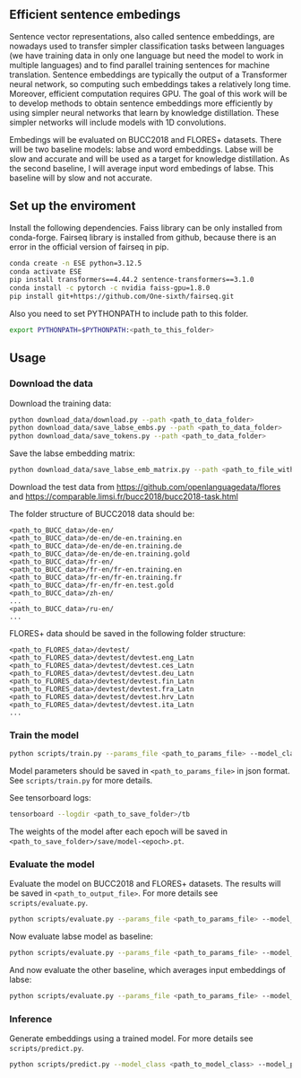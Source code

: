 ## Efficient sentence embedings
Sentence vector representations, also called sentence embeddings, are nowadays used to transfer simpler classification tasks between languages (we have training data in only one language but need the model to work in multiple languages) and to find parallel training sentences for machine translation. Sentence embeddings are typically the output of a Transformer neural network, so computing such embeddings takes a relatively long time. Moreover, efficient computation requires GPU. The goal of this work will be to develop methods to obtain sentence embeddings more efficiently by using simpler neural networks that learn by knowledge distillation. These simpler networks will include models with 1D convolutions.

Embedings will be evaluated on BUCC2018 and FLORES+ datasets. There will be two baseline models: labse and word embeddings. Labse will be slow and accurate and will be used as a target for knowledge distillation. As the second baseline, I will average input word embedings of labse. This baseline will by slow and not accurate.

## Set up the enviroment
Install the following dependencies. Faiss library can be only installed from conda-forge. Fairseq library is installed from github, because there is an error in the official version of fairseq in pip.
```bash
conda create -n ESE python=3.12.5
conda activate ESE
pip install transformers==4.44.2 sentence-transformers==3.1.0
conda install -c pytorch -c nvidia faiss-gpu=1.8.0
pip install git+https://github.com/One-sixth/fairseq.git
```
Also you need to set PYTHONPATH to include path to this folder.
```bash
export PYTHONPATH=$PYTHONPATH:<path_to_this_folder>
```

## Usage

### Download the data

Download the training data:
```bash
python download_data/download.py --path <path_to_data_folder>
python download_data/save_labse_embs.py --path <path_to_data_folder>
python download_data/save_tokens.py --path <path_to_data_folder>
```

Save the labse embedding matrix:
```bash
python download_data/save_labse_emb_matrix.py --path <path_to_file_with_labse_emb_matrix>
```

Download the test data from https://github.com/openlanguagedata/flores and https://comparable.limsi.fr/bucc2018/bucc2018-task.html

The folder structure of BUCC2018 data should be:
```
<path_to_BUCC_data>/de-en/
<path_to_BUCC_data>/de-en/de-en.training.en
<path_to_BUCC_data>/de-en/de-en.training.de
<path_to_BUCC_data>/de-en/de-en.training.gold
<path_to_BUCC_data>/fr-en/
<path_to_BUCC_data>/fr-en/fr-en.training.en
<path_to_BUCC_data>/fr-en/fr-en.training.fr
<path_to_BUCC_data>/fr-en/fr-en.test.gold
<path_to_BUCC_data>/zh-en/
...
<path_to_BUCC_data>/ru-en/
...
```
FLORES+ data should be saved in the following folder structure:
```
<path_to_FLORES_data>/devtest/
<path_to_FLORES_data>/devtest/devtest.eng_Latn
<path_to_FLORES_data>/devtest/devtest.ces_Latn
<path_to_FLORES_data>/devtest/devtest.deu_Latn
<path_to_FLORES_data>/devtest/devtest.fin_Latn
<path_to_FLORES_data>/devtest/devtest.fra_Latn
<path_to_FLORES_data>/devtest/devtest.hrv_Latn
<path_to_FLORES_data>/devtest/devtest.ita_Latn
...
```

### Train the model

```bash
python scripts/train.py --params_file <path_to_params_file> --model_class architectures.light_convolution.LightConvModel
```
Model parameters should be saved in `<path_to_params_file>` in json format. See `scripts/train.py` for more details.

See tensorboard logs:
```bash
tensorboard --logdir <path_to_save_folder>/tb
```
The weights of the model after each epoch will be saved in `<path_to_save_folder>/save/model-<epoch>.pt`.

### Evaluate the model
Evaluate the model on BUCC2018 and FLORES+ datasets. The results will be saved in `<path_to_output_file>`. For more details see `scripts/evaluate.py`.
```bash
python scripts/evaluate.py --params_file <path_to_params_file> --model_class architectures.light_convolution.LightConvModel --model_path <path_to_model_folder> --output_file <path_to_output_file>
```
Now evaluate labse model as baseline:
```bash
python scripts/evaluate.py --params_file <path_to_params_file> --model_class architectures.baseline.labse.LabseModel --model_path <path_to_model_folder> --output_file <path_to_output_file>
```
And now evaluate the other baseline, which averages input embeddings of labse:
```bash
python scripts/evaluate.py --params_file <path_to_params_file> --model_class architectures.baseline.input_emb.InputEmbAverageModel --model_path <path_to_model_folder> --output_file <path_to_output_file>
```

### Inference
Generate embeddings using a trained model. For more details see `scripts/predict.py`.
```bash
python scripts/predict.py --model_class <path_to_model_class> --model_path <path_to_model_folder> --input_file <path_to_input_file> --output_file <path_to_output_file> --batch_size <batch_size>
```
